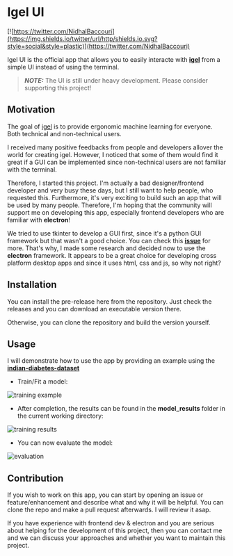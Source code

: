# Igel UI

[![https://twitter.com/NidhalBaccouri](https://img.shields.io/twitter/url/http/shields.io.svg?style=social&style=plastic)](https://twitter.com/NidhalBaccouri)


Igel UI is the official app that allows you to easily interacte with [**igel**](https://github.com/nidhaloff/igel) from a simple UI instead of using the terminal.

> **_NOTE:_**  The UI is still under heavy development. Please consider supporting this project!


## Motivation

The goal of [igel](https://github.com/nidhaloff/igel) is to provide ergonomic machine learning for everyone. Both technical and non-technical users. 

I received many positive feedbacks from people and developers allover the world for creating igel. However, I noticed that some of them would find it great if a GUI can be implemented since non-technical users are not familiar with the terminal.

Therefore, I started this project. I'm actually a bad designer/frontend developer and very busy these days, but I still want to help people, who requested this. Furthermore, it's very exciting to build such an app that will be used by many people. Therefore, I'm hoping that the community will support me on developing this app, especially frontend developers who are familiar with **electron**! 

We tried to use tkinter to develop a GUI first, since it's a python GUI framework but that wasn't a good choice. You can check this [**issue**](https://github.com/nidhaloff/igel/issues/17) for more. That's why, I made some research and decided now to use the **electron** framework. It appears to be a great choice for developing cross platform desktop apps and since it uses html, css and js, so why not right?

## Installation

You can install the pre-release here from the repository. Just check the releases and you can download an executable version there.

Otherwise, you can clone the repository and build the version yourself.

## Usage

I will demonstrate how to use the app by providing an example using the [**indian-diabetes-dataset**](https://github.com/nidhaloff/igel/tree/master/examples/data/indian-diabetes)

- Train/Fit a model:

![training example](assets/train.gif)

- After completion, the results can be found in the **model_results** folder in the current working directory:

![training results](assets/train-res.gif)

- You can now evaluate the model:

![evaluation](assets/eval.gif)

## Contribution

If you wish to work on this app, you can start by opening an issue or feature/enhancement and describe what and why it will be helpful. You can clone the repo and make a pull request afterwards. I will review it asap.

If you have experience with frontend dev & electron and you are serious about helping for the development of this project, then you can contact me and we can discuss your approaches and whether you want to maintain this project.